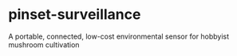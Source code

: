 # pinset-surveillance
A portable, connected, low-cost environmental sensor for hobbyist mushroom cultivation
